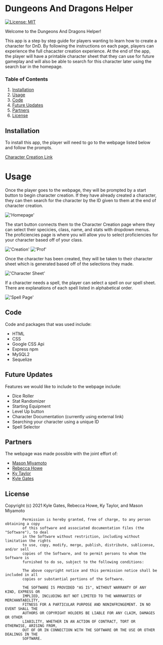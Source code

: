 # Dungeons And Dragons Helper

[![License: MIT](https://img.shields.io/badge/License-MIT-yellow.svg)](https://opensource.org/licenses/MIT)

Welcome to the Dungeons And Dragons Helper!

This app is a step by step guide for players wanting to learn how to create a character for DnD. By following the instructions on each page, players can experience the full chacacter creation experience. At the end of the app, the player will have a printable character sheet that they can use for future gameplay and will also be able to search for this character later using the search bar in the homepage.

### Table of Contents
1. [Installation](#installation)
2. [Usage](#usage)
3. [Code](#code)
4. [Future Updates](#future-updates)
5. [Partners](#partners)
6. [License](#license)

## Installation

To install this app, the player will need to go to the webpage listed below and follow the prompts.

<a href="https://aqueous-fortress-78837.herokuapp.com/">Character Creation Link</a>

# Usage

Once the player goes to the webpage, they will be prompted by a start button to begin character creation. If they have already created a character, they can then search for the character by the ID given to them at the end of character creation.

!['Homepage'](https://github.com/Tapwater808/DungeonsAndDragonsHelper/blob/main/public/assets/images/homepage.png)

The start button connects them to the Character Creation page where they can select their specicies, class, name, and stats with dropdown menus. The proficiencies page is where you will allow you to select proficiencies for your character based off of your class.

!['Creation'](https://github.com/Tapwater808/DungeonsAndDragonsHelper/blob/main/public/assets/images/char-creation.png)
!['Prof'](https://github.com/Tapwater808/DungeonsAndDragonsHelper/blob/main/public/assets/images/prof-page.png)

Once the character has been created, they will be taken to their character sheet which is generated based off of the selections they made.

!['Character Sheet'](https://github.com/Tapwater808/DungeonsAndDragonsHelper/blob/main/public/assets/images/char-sheet.png)

If a character needs a spell, the player can select a spell on our spell sheet. There are explanations of each spell listed in alphabetical order.

!['Spell Page'](https://github.com/Tapwater808/DungeonsAndDragonsHelper/blob/main/public/assets/images/spell-sheet.png)

## Code

Code and packages that was used include:
<ul>
    <li>HTML</li>
    <li>CSS</li>
    <li>Google CSS Api</li>
    <li>Express npm</li>
    <li>MySQL2</li>
    <li>Sequelize</li>
</ul>

## Future Updates

Features we would like to include to the webpage include:
<ul>
    <li>Dice Roller</li>
    <li>Stat Randomizer</li>
    <li>Starting Equipment</li>
    <li>Level Up button</li>
    <li>Character Documentation (currently using external link)</li>
    <li>Searching your character using a unique ID</li>
    <li>Spell Selector</li>
</ul>

## Partners

The webpage was made possible with the joint effort of:
<ul>
    <li><a href="https://github.com/Tapwater808">Mason Miyamoto</a></li>
    <li><a href="https://github.com/rhowe20">Rebecca Howe</a></li>
    <li><a href="https://github.com/kytaylor">Ky Taylor</a></li>
    <li><a href="https://github.com/gateskyle">Kyle Gates</a></li>
</ul>

## License

Copyright (c) 2021 Kyle Gates, Rebecca Howe, Ky Taylor, and Mason Miyamoto
        
            Permission is hereby granted, free of charge, to any person obtaining a copy
            of this software and associated documentation files (the "Software"), to deal
            in the Software without restriction, including without limitation the rights
            to use, copy, modify, merge, publish, distribute, sublicense, and/or sell
            copies of the Software, and to permit persons to whom the Software is
            furnished to do so, subject to the following conditions:
        
            The above copyright notice and this permission notice shall be included in all
            copies or substantial portions of the Software.
        
            THE SOFTWARE IS PROVIDED "AS IS", WITHOUT WARRANTY OF ANY KIND, EXPRESS OR
            IMPLIED, INCLUDING BUT NOT LIMITED TO THE WARRANTIES OF MERCHANTABILITY,
            FITNESS FOR A PARTICULAR PURPOSE AND NONINFRINGEMENT. IN NO EVENT SHALL THE
            AUTHORS OR COPYRIGHT HOLDERS BE LIABLE FOR ANY CLAIM, DAMAGES OR OTHER
            LIABILITY, WHETHER IN AN ACTION OF CONTRACT, TORT OR OTHERWISE, ARISING FROM,
            OUT OF OR IN CONNECTION WITH THE SOFTWARE OR THE USE OR OTHER DEALINGS IN THE
            SOFTWARE.